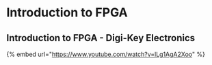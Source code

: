 # Introduction to FPGA

## Introduction to FPGA - Digi-Key Electronics

{% embed url="https://www.youtube.com/watch?v=lLg1AgA2Xoo" %}
